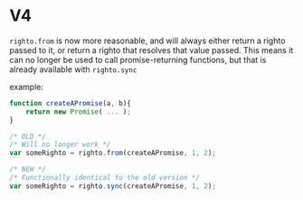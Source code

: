# V4

`righto.from` is now more reasonable, and will always either return a righto passed to it, or return a righto that resolves that value passed.
This means it can no longer be used to call promise-returning functions, but that is already available with `righto.sync`

example:

```javascript
function createAPromise(a, b){
    return new Promise( ... );
}

/* OLD */
/* Will no longer work */
var someRighto = righto.from(createAPromise, 1, 2);

/* NEW */
/* Functionally identical to the old version */
var someRighto = righto.sync(createAPromise, 1, 2);

```